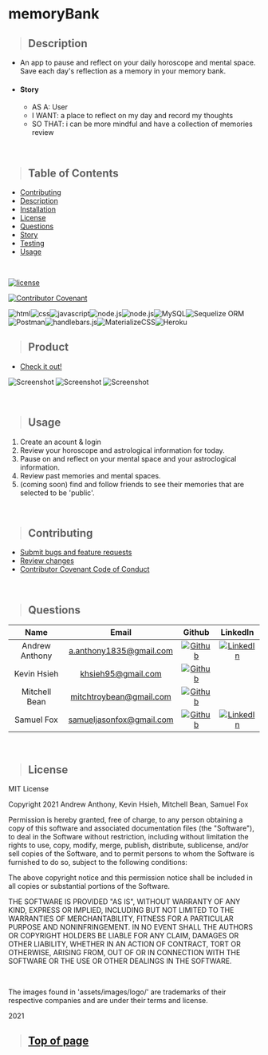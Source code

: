 
# memoryBank

>## Description 

* An app to pause and reflect on your daily horoscope and mental space. Save each day's reflection as a memory in your memory bank.
* #### Story
    * AS A: User
    * I WANT: a place to reflect on my day and record my thoughts
    * SO THAT: i can be more mindful and have a collection of memories review

<br>

>## Table of Contents

* [Contributing](#Contributing)
* [Description](#Description)
* [Installation](#Installation)
* [License](#License)
* [Questions](#Questions)
* [Story](#Story)
* [Testing](#Testing)
* [Usage](#Usage)
<br>

[![license](https://img.shields.io/badge/License-MIT-blue)](#License)
<br>

[![Contributor Covenant](https://img.shields.io/badge/Contributor%20Covenant-v2.0%20adopted-ff69b4.svg)](./assets/utils/CodeOfConduct.md)
<br>

![html](https://img.shields.io/badge/-HTML5-blue?logo=html5)![css](https://img.shields.io/badge/-CSS-red?logo=css3)![javascript](https://img.shields.io/badge/-JavaScript-F7DF1E?logo=javascript&logoColor=black)![node.js](https://img.shields.io/badge/-node.js-339933?logo=node.js&logoColor=white)![node.js](https://img.shields.io/badge/-Express-000000?logo=JavaScript&logoColor=yellow)![MySQL](https://img.shields.io/badge/-MySQL-4479A1?logo=MySQL&logoColor=white)![Sequelize ORM](https://img.shields.io/badge/-Sequelize%20ORM-4479A1)![Postman](https://img.shields.io/badge/-Postman-FF6C37?logo=Postman&logoColor=white)![handlebars.js](https://img.shields.io/badge/-handlebars.js-FF7D00)![MaterializeCSS](https://img.shields.io/badge/-MaterializeCSS-FF7F7F?logo=Material%20Design&logoColor=white)![Heroku](https://img.shields.io/badge/-Heroku-430098?logo=Heroku&logoColor=white)


>## Product

* [Check it out!](https://memorybank2021.herokuapp.com/) 

![Screenshot](./public/images/login.png)
![Screenshot](./public/images/home.png)
![Screenshot](./public/images/memories.png)

<br>

>## Usage


1. Create an acount & login
2. Review your horoscope and astrological information for today.
3. Pause on and reflect on your mental space and your astroclogical information.
4. Review past memories and mental spaces.
5. (coming soon) find and follow friends to see their memories that are selected to be 'public'.

<br>

>## Contributing

* [Submit bugs and feature requests](https://github.com/samuelfox1/memoryBank/issues)
* [Review changes](https://github.com/samuelfox1/memoryBank/pulls)
* [Contributor Covenant Code of Conduct](./assets/utils/CodeOfConduct.md)


<br>

>## Questions

| Name | Email  | Github  | LinkedIn |
| :--: | :----: | :-----: | :------: |
| Andrew Anthony | a.anthony1835@gmail.com |[![Github](./public/images/logo/github.png)](https://github.com/andrew1835) | [![LinkedIn](./public/images/logo/linkedin.png)](www.linkedin.com/in/andrew-anthony-a62357159) |
| Kevin Hsieh| khsieh95@gmail.com |[![Github](./public/images/logo/github.png)](https://github.com/khsieh95) |  |
| Mitchell Bean| mitchtroybean@gmail.com |[![Github](./public/images/logo/github.png)](https://github.com/mitchlltbean)  |
| Samuel Fox | samueljasonfox@gmail.com | [![Github](./public/images/logo/github.png)](https://github.com/samuelfox1) | [![LinkedIn](./public/images/logo/linkedin.png)](https://www.linkedin.com/in/samuel-fox-tacoma) |

<br>

>## License

MIT License

Copyright 2021 Andrew Anthony, Kevin Hsieh, Mitchell Bean, Samuel Fox

Permission is hereby granted, free of charge, to any person obtaining a copy of this software and associated documentation files (the "Software"), to deal in the Software without restriction, including without limitation the rights to use, copy, modify, merge, publish, distribute, sublicense, and/or sell copies of the Software, and to permit persons to whom the Software is furnished to do so, subject to the following conditions:

The above copyright notice and this permission notice shall be included in all copies or substantial portions of the Software.

THE SOFTWARE IS PROVIDED "AS IS", WITHOUT WARRANTY OF ANY KIND, EXPRESS OR IMPLIED, INCLUDING BUT NOT LIMITED TO THE WARRANTIES OF MERCHANTABILITY, FITNESS FOR A PARTICULAR PURPOSE AND NONINFRINGEMENT. IN NO EVENT SHALL THE AUTHORS OR COPYRIGHT HOLDERS BE LIABLE FOR ANY CLAIM, DAMAGES OR OTHER LIABILITY, WHETHER IN AN ACTION OF CONTRACT, TORT OR OTHERWISE, ARISING FROM, OUT OF OR IN CONNECTION WITH THE SOFTWARE OR THE USE OR OTHER DEALINGS IN THE SOFTWARE.

<br>

The images found in 'assets/images/logo/' are trademarks of their respective companies and are under their terms and license.
<br>

2021
<br>

>## [Top of page](#memoryBank)
